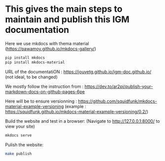 
# This gives the main steps to maintain and publish this IGM documentation

Here we use mkdocs with thema material (https://pawamoy.github.io/mkdocs-gallery/)

```bash
pip install mkdocs
pip install mkdocs-material
```

URL of the documentatiON : https://jouvetg.github.io/igm-doc.github.io/ (not ideal, to be changed)


We mostly follow the instruction from : https://dev.to/ar2pi/publish-your-markdown-docs-on-github-pages-6pe

Here will be to ensure versionning : https://github.com/squidfunk/mkdocs-material-example-versioning
(example : https://squidfunk.github.io/mkdocs-material-example-versioning/0.2/)

Build the website and test in a browser: (Navigate to http://127.0.0.1:8000/ to view your site)

```bash
mkdocs serve
```

Pulish the website:

```bash
make publish
```


